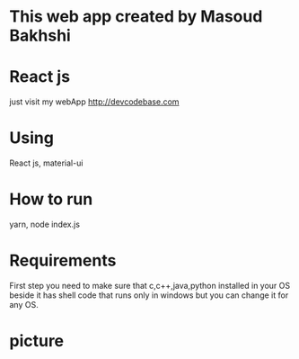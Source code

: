 # This web app created by Masoud Bakhshi

# React js

just visit my webApp http://devcodebase.com

# Using

React js, material-ui

# How to run

yarn, node index.js

# Requirements

First step you need to make sure that c,c++,java,python installed in your OS beside it has shell code that runs only in windows but you can change it for any OS.

# picture
